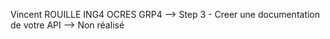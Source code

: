 Vincent ROUILLE ING4 OCRES GRP4
--> Step 3 - Creer une documentation de votre API
    --> Non réalisé